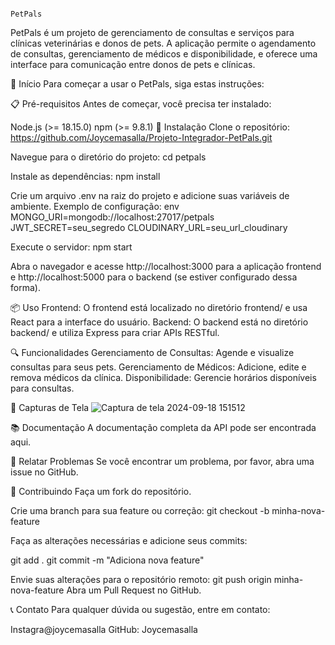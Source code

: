                                                                                                       PetPals
PetPals é um projeto de gerenciamento de consultas e serviços para clínicas veterinárias e donos de pets. A aplicação permite o agendamento de consultas, gerenciamento de médicos e disponibilidade, e oferece uma interface para comunicação entre donos de pets e clínicas.

🚀 Início
Para começar a usar o PetPals, siga estas instruções:

📋 Pré-requisitos
Antes de começar, você precisa ter instalado:

Node.js (>= 18.15.0)
npm (>= 9.8.1)
🔧 Instalação
Clone o repositório:
https://github.com/Joycemasalla/Projeto-Integrador-PetPals.git

Navegue para o diretório do projeto:
cd petpals

Instale as dependências:
npm install

Crie um arquivo .env na raiz do projeto e adicione suas variáveis de ambiente. Exemplo de configuração:
env
MONGO_URI=mongodb://localhost:27017/petpals
JWT_SECRET=seu_segredo
CLOUDINARY_URL=seu_url_cloudinary

Execute o servidor:
npm start

Abra o navegador e acesse http://localhost:3000 para a aplicação frontend e http://localhost:5000 para o backend (se estiver configurado dessa forma).

📦 Uso
Frontend: O frontend está localizado no diretório frontend/ e usa React para a interface do usuário.
Backend: O backend está no diretório backend/ e utiliza Express para criar APIs RESTful.

🔍 Funcionalidades
Gerenciamento de Consultas: Agende e visualize consultas para seus pets.
Gerenciamento de Médicos: Adicione, edite e remova médicos da clínica.
Disponibilidade: Gerencie horários disponíveis para consultas.

📸 Capturas de Tela
![Captura de tela 2024-09-18 151512](https://github.com/user-attachments/assets/7b544c8c-68ad-46a6-b91c-b700c6569211)

📚 Documentação
A documentação completa da API pode ser encontrada aqui.

🐛 Relatar Problemas
Se você encontrar um problema, por favor, abra uma issue no GitHub.

🤝 Contribuindo
Faça um fork do repositório.

Crie uma branch para sua feature ou correção:
git checkout -b minha-nova-feature

Faça as alterações necessárias e adicione seus commits:

git add .
git commit -m "Adiciona nova feature"

Envie suas alterações para o repositório remoto:
git push origin minha-nova-feature
Abra um Pull Request no GitHub.


📞 Contato
Para qualquer dúvida ou sugestão, entre em contato:

Instagra@joycemasalla
GitHub: Joycemasalla
